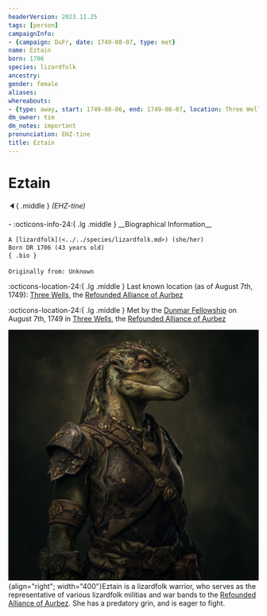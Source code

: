 ```yaml
---
headerVersion: 2023.11.25
tags: [person]
campaignInfo:
- {campaign: DuFr, date: 1749-08-07, type: met}
name: Eztain
born: 1706
species: lizardfolk
ancestry:
gender: female
aliases:
whereabouts:
- {type: away, start: 1749-08-06, end: 1749-08-07, location: Three Wells}
dm_owner: tim
dm_notes: important
pronunciation: EHZ-tine
title: Eztain
---
```

# Eztain
:speaker:{ .middle } *(EHZ-tine)*  
<div class="grid cards ext-narrow-margin ext-one-column" markdown>
- :octicons-info-24:{ .lg .middle } __Biographical Information__

    A [lizardfolk](<../../species/lizardfolk.md>) (she/her)  
    Born DR 1706 (43 years old)  
    { .bio }

    Originally from: Unknown
</div>

:octicons-location-24:{ .lg .middle } Last known location (as of August 7th, 1749): [Three Wells](<../../gazetteer/upper-istaros/refounded-alliance-of-aurbez/three-wells.md>), the [Refounded Alliance of Aurbez](<../../gazetteer/upper-istaros/refounded-alliance-of-aurbez/refounded-alliance-of-aurbez.md>)



:octicons-location-24:{ .lg .middle } Met by the [Dunmar Fellowship](<../pcs/dunmar-fellowship/dunmar-fellowship.md>) on August 7th, 1749 in [Three Wells](<../../gazetteer/upper-istaros/refounded-alliance-of-aurbez/three-wells.md>), the [Refounded Alliance of Aurbez](<../../gazetteer/upper-istaros/refounded-alliance-of-aurbez/refounded-alliance-of-aurbez.md>)  


![Eztain](../../assets/eztain.png){align="right"; width="400"}Eztain is a lizardfolk warrior, who serves as the representative of various lizardfolk militias and war bands to the [Refounded Alliance of Aurbez](<../../gazetteer/upper-istaros/refounded-alliance-of-aurbez/refounded-alliance-of-aurbez.md>). She has a predatory grin, and is eager to fight. 

